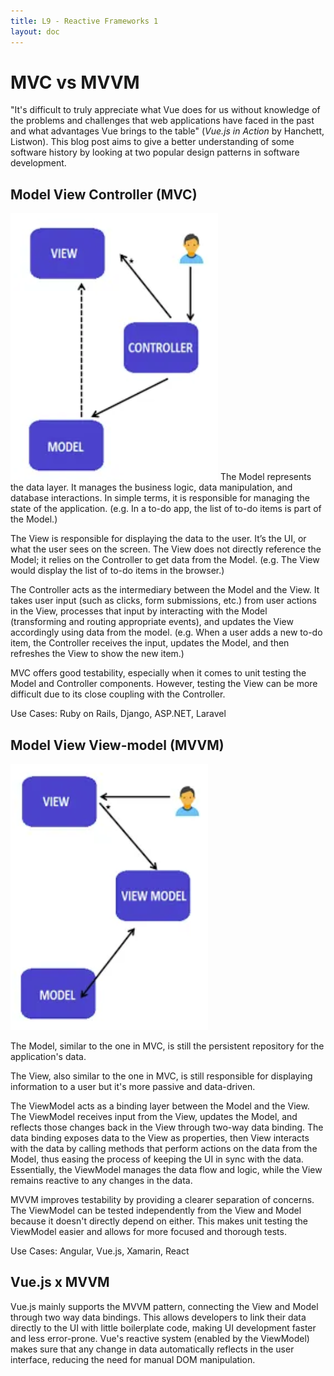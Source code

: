 ```yaml
---
title: L9 - Reactive Frameworks 1
layout: doc
---
```


# MVC vs MVVM

"It's difficult to truly appreciate what Vue does for us without knowledge of the problems and challenges that web applications have faced in the past and what advantages Vue brings to the table" (*Vue.js in Action* by Hanchett, Listwon). This blog post aims to give a better understanding of some software history by looking at two popular design patterns in software development.

## Model View Controller (MVC)
![](blog_media\mvc.png)
The Model represents the data layer. It manages the business logic, data manipulation, and database interactions. In simple terms, it is responsible for managing the state of the application. (e.g. In a to-do app, the list of to-do items is part of the Model.) 

The View is responsible for displaying the data to the user. It’s the UI, or what the user sees on the screen. The View does not directly reference the Model; it relies on the Controller to get data from the Model. (e.g. The View would display the list of to-do items in the browser.)

The Controller acts as the intermediary between the Model and the View. It takes user input (such as clicks, form submissions, etc.) from user actions in the View, processes that input by interacting with the Model (transforming and routing appropriate events), and updates the View accordingly using data from the model. (e.g. When a user adds a new to-do item, the Controller receives the input, updates the Model, and then refreshes the View to show the new item.)

MVC offers good testability, especially when it comes to unit testing the Model and Controller components. However, testing the View can be more difficult due to its close coupling with the Controller.

Use Cases: Ruby on Rails, Django, ASP.NET, Laravel

## Model View View-model (MVVM)
![](blog_media\mvvm.png)

The Model, similar to the one in MVC, is still the persistent repository for the application's data.

The View, also similar to the one in MVC, is still responsible for displaying information to a user but it's more passive and data-driven.

The ViewModel acts as a binding layer between the Model and the View. The ViewModel receives input from the View, updates the Model, and reflects those changes back in the View through two-way data binding. The data binding exposes data to the View as properties, then View interacts with the data by calling methods that perform actions on the data from the Model, thus easing the process of keeping the UI in sync with the data. Essentially, the ViewModel manages the data flow and logic, while the View remains reactive to any changes in the data.

MVVM improves testability by providing a clearer separation of concerns. The ViewModel can be tested independently from the View and Model because it doesn't directly depend on either. This makes unit testing the ViewModel easier and allows for more focused and thorough tests.

Use Cases: Angular, Vue.js, Xamarin, React

## Vue.js x MVVM

Vue.js mainly supports the MVVM pattern, connecting the View and Model through two way data bindings. This allows developers to link their data directly to the UI with little boilerplate code, making UI development faster and less error-prone. Vue's reactive system (enabled by the ViewModel) makes sure that any change in data automatically reflects in the user interface, reducing the need for manual DOM manipulation.
